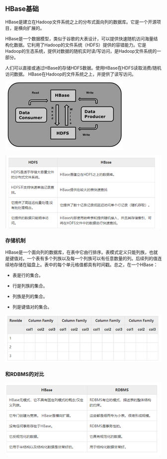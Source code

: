 ## HBase基础

HBase是建立在Hadoop文件系统之上的分布式面向列的数据库。它是一个开源项目，是横向扩展的。



HBase是一个数据模型，类似于谷歌的大表设计，可以提供快速随机访问海量结构化数据。它利用了Hadoop的文件系统（HDFS）提供的容错能力。它是Hadoop的生态系统，提供对数据的随机实时读/写访问，是Hadoop文件系统的一部分。

人们可以直接或通过HBase的存储HDFS数据。使用HBase在HDFS读取消费/随机访问数据。 HBase在Hadoop的文件系统之上，并提供了读写访问。

![HBase Flow](image/1-1412250H30NV.jpg)

![1567388016678](image/1567388016678.png)



### 存储机制

HBase是一个面向列的数据库，在表中它由行排序。表模式定义只能列族，也就是键值对。一个表有多个列族以及每一个列族可以有任意数量的列。后续列的值连续地存储在磁盘上。表中的每个单元格值都具有时间戳。总之，在一个HBase：

- 表是行的集合。

- 行是列族的集合。

-  列族是列的集合。

- 列是键值对的集合。



![1567388109576](image/1567388109576.png)

### 和RDBMS的对比

![1567388205630](image/1567388205630.png)